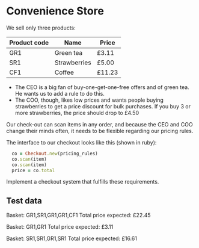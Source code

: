 Convenience Store
===============

We sell only three products:

|Product code  | Name                   | Price
|--------------|------------------------|------------------
|GR1           | Green tea              |   £3.11
|SR1           | Strawberries           |   £5.00
|CF1           | Coffee                 |  £11.23
 
* The CEO is a big fan of buy-one-get-one-free offers and of green tea. He wants us to add a rule to do this.
* The COO, though, likes low prices and wants people buying strawberries to get a price discount for bulk purchases. If you buy 3 or more strawberries, the price should drop to  £4.50
 

Our check-out can scan items in any order, and because the CEO and COO change their minds often, it needs to be flexible regarding our pricing rules.
 
The interface to our checkout looks like this (shown in ruby):
 
```Ruby
  co = Checkout.new(pricing_rules)
  co.scan(item)
  co.scan(item)
  price = co.total
```
Implement a checkout system that fulfills these requirements.
 
Test data
---------
 
Basket: GR1,SR1,GR1,GR1,CF1
Total price expected: £22.45
 
Basket: GR1,GR1
Total price expected: £3.11
 
Basket: SR1,SR1,GR1,SR1
Total price expected: £16.61